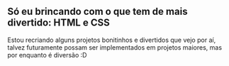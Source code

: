 ## Só eu brincando com o que tem de mais divertido: HTML e CSS
Estou recriando alguns projetos bonitinhos e divertidos que vejo por aí, talvez futuramente possam ser implementados em projetos maiores, mas por enquanto é diversão :D
